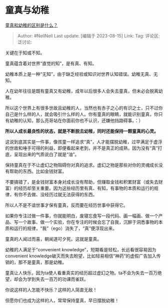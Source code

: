 # 童真与幼稚
[童真和幼稚的区别是什么？](https://www.zhihu.com/question/535581708/answer/3166310164)

> Author: #NellNell
> Last update: [编辑于 2023-08-15]
> Link:
> Tag:
> 评论区:
> 泛讨论:

关键在于知或不知。

童真蕴含着对世界“直觉的知”，是有真、有知。

幼稚本质上是一种“无知”，由于缺乏经验或知识对世界认知错误。幼稚无真、无知。

人在幼年往往是既有童真又有幼稚，成年以后很多人会失去童真，但未必会脱离幼稚。

所以这个世界上有很多世故且幼稚的人，当然也有赤子之心的有识之士，只不过你自己是什么样的人，就会吸引什么样的人。你有童真的眼睛，就能识别童真，你只有幼稚的认知，那么亮哥站在你面前你也不认识，还嫌他挡路碍事。：）

**所以人成长最良性的状态，就是不断脱去幼稚，同时还能保持一颗童真的心灵。**

这说到底其实是一件事，像孩童一样追求“真”，人才能摆脱幼稚，过早满足于虚浮的世故和唾手可得的利益，即便看起来老到，并不是真正的成熟，因为没有“真”打底，呈现出来的气质说白了就是“油”。

保持童真在于不让虚幻之物阻碍你对真的追求。虚幻之物是那些对你的灵魂成长没有帮助的东西。比如金钱财富。

不要搞错了，是金钱财富本身对成长没有帮助，但赚取金钱和积累财富（或失去财富）的经历却至关重要。因为这些经历里有真、有知，有事物的本质和运行的规律，有你不去做、没经历过就无法获得的东西。

所以人不是不谙世事才保有童真，反而要在经历世事中获得它。

如果你专注过做一件事，你就能明白，废寝忘食写一段代码、画一幅画、做一个产品、写一个故事、做一个实验，你在专注的时候会忘了自我，沉醉于洞悉事物的本质和运行的规律，“我”（ego）消失了，“真”便浮现出来。

童真的人闻过而喜，朝闻道可夕死。这就是童真。

幼稚的人满足于“convenient knowledge”，短期看是轻松，长远看很容易因为convenient knowledge破灭而失去盼望，比如轻易相信“神药”的虚假广告加入传销的，那不是童真，那是幼稚。

童真让人快乐，因为ta使人看重真实的经历超过虚幻之物。ta不会为失去一百万绝望，却会为学到失去一百万的功课而雀跃。

你说这样的人怎能不快乐？这样的人简直无敌！

但愿你们也成为这样的人，常常保持童真，早日摆脱幼稚！
